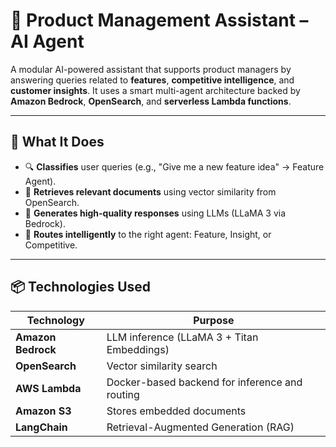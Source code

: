 # 🤖 Product Management Assistant – AI Agent

A modular AI-powered assistant that supports product managers by answering queries related to **features**, **competitive intelligence**, and **customer insights**. It uses a smart multi-agent architecture backed by **Amazon Bedrock**, **OpenSearch**, and **serverless Lambda functions**.

---

## 🧠 What It Does

- 🔍 **Classifies** user queries (e.g., "Give me a new feature idea" → Feature Agent).
- 🧠 **Retrieves relevant documents** using vector similarity from OpenSearch.
- 💬 **Generates high-quality responses** using LLMs (LLaMA 3 via Bedrock).
- 🧭 **Routes intelligently** to the right agent: Feature, Insight, or Competitive.

---

## 📦 Technologies Used

| Technology         | Purpose                                         |
|--------------------|-------------------------------------------------|
| **Amazon Bedrock** | LLM inference (LLaMA 3 + Titan Embeddings)      |
| **OpenSearch**     | Vector similarity search                        |
| **AWS Lambda**     | Docker-based backend for inference and routing  |
| **Amazon S3**      | Stores embedded documents                       |
| **LangChain**      | Retrieval-Augmented Generation (RAG)            |
